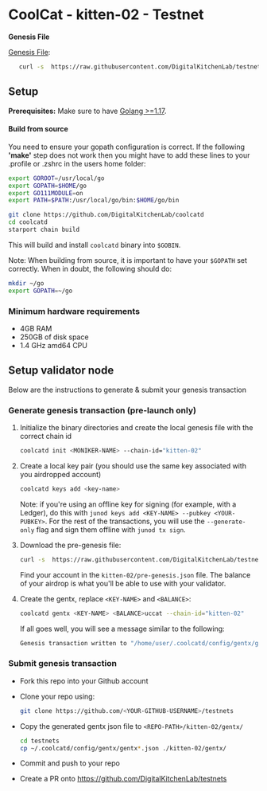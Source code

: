 # CoolCat - kitten-02 - Testnet

**Genesis File**

[Genesis File](/kitten-02/genesis.json):

```bash
   curl -s  https://raw.githubusercontent.com/DigitalKitchenLab/testnets/main/kitten-02/genesis.json > ~/.coolcatd/config/genesis.json
```

## Setup

**Prerequisites:** Make sure to have [Golang >=1.17](https://golang.org/).

#### Build from source

You need to ensure your gopath configuration is correct. If the following **'make'** step does not work then you might have to add these lines to your .profile or .zshrc in the users home folder:

```bash
export GOROOT=/usr/local/go
export GOPATH=$HOME/go
export GO111MODULE=on
export PATH=$PATH:/usr/local/go/bin:$HOME/go/bin
```

```bash
git clone https://github.com/DigitalKitchenLab/coolcatd
cd coolcatd
starport chain build
```

This will build and install `coolcatd` binary into `$GOBIN`.

Note: When building from source, it is important to have your `$GOPATH` set correctly. When in doubt, the following should do:

```bash
mkdir ~/go
export GOPATH=~/go
```

### Minimum hardware requirements

- 4GB RAM
- 250GB of disk space
- 1.4 GHz amd64 CPU

## Setup validator node

Below are the instructions to generate & submit your genesis transaction

### Generate genesis transaction (pre-launch only)

1. Initialize the binary directories and create the local genesis file with the correct
   chain id

   ```bash
   coolcatd init <MONIKER-NAME> --chain-id="kitten-02"
   ```

2. Create a local key pair (you should use the same key associated with you airdropped account)

   ```bash
   coolcatd keys add <key-name>
   ```

   Note: if you're using an offline key for signing (for example, with a Ledger), do this with `junod keys add <KEY-NAME> --pubkey <YOUR-PUBKEY>`. For the rest of the transactions, you will use the `--generate-only` flag and sign them offline with `junod tx sign`.

3. Download the pre-genesis file:

   ```bash
   curl -s  https://raw.githubusercontent.com/DigitalKitchenLab/testnets/main/kitten-02/pre-genesis.json >~/.coolcatd/config/genesis.json
   ```

   Find your account in the `kitten-02/pre-genesis.json` file. The balance of your airdrop is what you'll be able to use with your validator.

4. Create the gentx, replace `<KEY-NAME>` and `<BALANCE>`:

   ```bash
   coolcatd gentx <KEY-NAME> <BALANCE>uccat --chain-id="kitten-02"
   ```

   If all goes well, you will see a message similar to the following:

   ```bash
   Genesis transaction written to "/home/user/.coolcatd/config/gentx/gentx-******.json"
   ```

### Submit genesis transaction

- Fork this repo into your Github account

- Clone your repo using:

  ```bash
  git clone https://github.com/<YOUR-GITHUB-USERNAME>/testnets
  ```

- Copy the generated gentx json file to `<REPO-PATH>/kitten-02/gentx/`

  ```bash
  cd testnets
  cp ~/.coolcatd/config/gentx/gentx*.json ./kitten-02/gentx/
  ```

- Commit and push to your repo
- Create a PR onto https://github.com/DigitalKitchenLab/testnets
